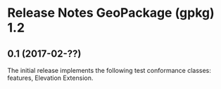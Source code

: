 # Release Notes GeoPackage (gpkg) 1.2

## 0.1 (2017-02-??)
The initial release implements the following test conformance classes: features, Elevation Extension.
 

